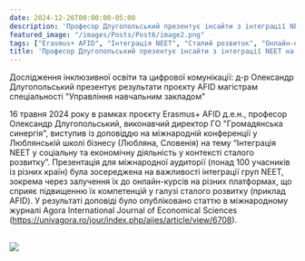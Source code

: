 ```yaml
---
date: 2024-12-26T00:00:00-05:00
description: 'Професор Длугопольський презентує інсайти з інтеграції NEET на конференції в Любляні'
featured_image: "/images/Posts/Post6/image2.png"
tags: ["Erasmus+ AFID", "Інтеграція NEET", "Сталий розвиток", "Онлайн-навчання", "Громадянська синергія", "Люблянська школа бізнесу", "Міжнародна конференція", "Журнал Agora"]
title: 'Професор Длугопольський презентує інсайти з інтеграції NEET на конференції в Любляні'
---
```


Дослідження інклюзивної освіти та цифрової комунікації: д-р Олександр Длугопольський презентує результати проєкту AFID магістрам спеціальності "Управління навчальним закладом"

16 травня 2024 року в рамках проєкту Erasmus+ AFID д.е.н., професор Олександр Длугопольський, виконавчий директор ГО "Громадянська синергія", виступив із доповіддю на міжнародній конференції у Люблянській школі бізнесу (Любляна, Словенія) на тему “Інтеграція NEET у соціальну та економічну діяльність у контексті сталого розвитку”. Презентація для міжнародної аудиторії (понад 100 учасників із різних країн) була зосереджена на важливості інтеграції груп NEET, зокрема через залучення їх до онлайн-курсів на різних платформах, що сприяє підвищенню їх компетенцій у галузі сталого розвитку (приклад AFID). У результаті доповіді було опубліковано статтю в міжнародному журналі Agora International Journal of Economical Sciences (https://univagora.ro/jour/index.php/aijes/article/view/6708).  
<br/>

<img src="/images/Posts/Post6/image1.png"/>
